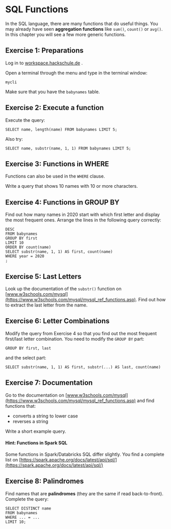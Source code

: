 
# SQL Functions

In the SQL language, there are many functions that do useful things.
You may already have seen **aggregation functions** like `sum()`, `count()` or `avg()`.
In this chapter you will see a few more generic functions.

## Exercise 1: Preparations

Log in to [workspace.hackschule.de](https://workspace.hackschule.de) .

Open a terminal through the menu and type in the terminal window:

    mycli

Make sure that you have the `babynames` table.

## Exercise 2: Execute a function

Execute the query:

    SELECT name, length(name) FROM babynames LIMIT 5;

Also try:

    SELECT name, substr(name, 1, 1) FROM babynames LIMIT 5;

## Exercise 3: Functions in WHERE

Functions can also be used in the `WHERE` clause.

Write a query that shows 10 names with 10 or more characters.

## Exercise 4: Functions in GROUP BY

Find out how many names in 2020 start with which first letter and display the most frequent ones.
Arrange the lines in the following query correctly:

    DESC
    FROM babynames
    GROUP BY first
    LIMIT 10
    ORDER BY count(name)
    SELECT substr(name, 1, 1) AS first, count(name)
    WHERE year = 2020
    ;

## Exercise 5: Last Letters

Look up the documentation of the `substr()` function on [www.w3schools.com/mysql](https://www.w3schools.com/mysql/mysql_ref_functions.asp). Find out how to extract the last letter from the name.

## Exercise 6: Letter Combinations

Modify the query from Exercise 4 so that you find out the most frequent first/last letter combination.
You need to modify the `GROUP BY` part:

    GROUP BY first, last

and the select part:

    SELECT substr(name, 1, 1) AS first, substr(...) AS last, count(name)

## Exercise 7: Documentation

Go to the documentation on [www.w3schools.com/mysql](https://www.w3schools.com/mysql/mysql_ref_functions.asp) and find functions that:

- converts a string to lower case
- reverses a string

Write a short example query.

#### Hint: Functions in Spark SQL

Some functions in Spark/Databricks SQL differ slightly.
You find a complete list on [https://spark.apache.org/docs/latest/api/sql/](https://spark.apache.org/docs/latest/api/sql/)

## Exercise 8: Palindromes

Find names that are **palindromes** (they are the same if read back-to-front).
Complete the query:

    SELECT DISTINCT name
    FROM babynames
    WHERE ... = ...
    LIMIT 10;
    
